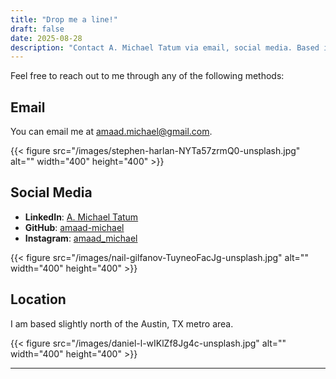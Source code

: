 ```yaml
---
title: "Drop me a line!"
draft: false
date: 2025-08-28
description: "Contact A. Michael Tatum via email, social media. Based in Texas, USA."
---
```


Feel free to reach out to me through any of the following methods:

## Email
You can email me at [amaad.michael@gmail.com](mailto:amaad.michael@gmail.com).

{{< figure src="/images/stephen-harlan-NYTa57zrmQ0-unsplash.jpg" alt="" width="400" height="400" >}}

## Social Media
- **LinkedIn**: [A. Michael Tatum](https://www.linkedin.com/in/amaadmichael/)
- **GitHub**: [amaad-michael](https://github.com/amaad-michael/)
- **Instagram**: [amaad_michael](https://instagram.com/amaad_michael/)

{{< figure src="/images/nail-gilfanov-TuyneoFacJg-unsplash.jpg" alt="" width="400" height="400" >}}

## Location
I am based slightly north of the Austin, TX metro area.

{{< figure src="/images/daniel-l-wIKlZf8Jg4c-unsplash.jpg" alt="" width="400" height="400" >}}

---
